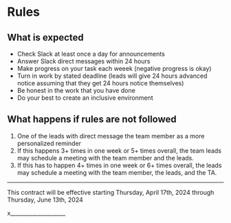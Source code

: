 # Rules

## What is expected
- Check Slack at least once a day for announcements
- Answer Slack direct messages within 24 hours
- Make progress on your task each weeek (negative progress is okay)
- Turn in work by stated deadline (leads will give 24 hours advanced notice assuming that they get 24 hours notice themselves)
- Be honest in the work that you have done
- Do your best to create an inclusive environment

## What happens if rules are not followed
1. One of the leads with direct message the team member as a more personalized reminder
2. If this happens 3+ times in one week or 5+ times overall, the team leads may schedule a meeting with the team member and the leads.
3. If this has to happen 4+ times in one week or 6+ times overall, the leads may schedule a meeting with the team member, the leads, and the TA.

<hr>

This contract will be effective starting Thursday, April 17th, 2024 through Thursday, June 13th, 2024

x____________________
